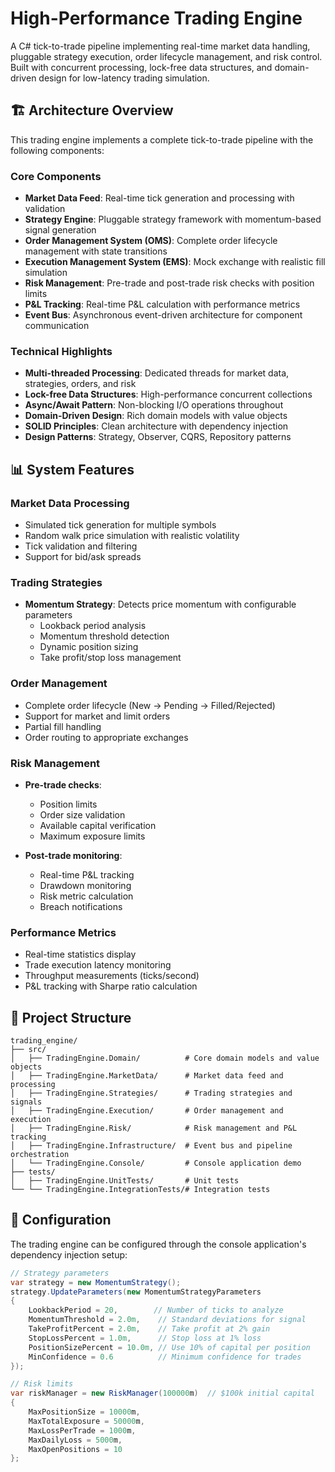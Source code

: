 # High-Performance Trading Engine

A C# tick-to-trade pipeline implementing real-time market data handling, pluggable strategy execution, order lifecycle management, and risk control. Built with concurrent processing, lock-free data structures, and domain-driven design for low-latency trading simulation.

## 🏗️ Architecture Overview

This trading engine implements a complete tick-to-trade pipeline with the following components:

### Core Components

- **Market Data Feed**: Real-time tick generation and processing with validation
- **Strategy Engine**: Pluggable strategy framework with momentum-based signal generation
- **Order Management System (OMS)**: Complete order lifecycle management with state transitions
- **Execution Management System (EMS)**: Mock exchange with realistic fill simulation
- **Risk Management**: Pre-trade and post-trade risk checks with position limits
- **P&L Tracking**: Real-time P&L calculation with performance metrics
- **Event Bus**: Asynchronous event-driven architecture for component communication

### Technical Highlights

- **Multi-threaded Processing**: Dedicated threads for market data, strategies, orders, and risk
- **Lock-free Data Structures**: High-performance concurrent collections
- **Async/Await Pattern**: Non-blocking I/O operations throughout
- **Domain-Driven Design**: Rich domain models with value objects
- **SOLID Principles**: Clean architecture with dependency injection
- **Design Patterns**: Strategy, Observer, CQRS, Repository patterns

## 📊 System Features

### Market Data Processing
- Simulated tick generation for multiple symbols
- Random walk price simulation with realistic volatility
- Tick validation and filtering
- Support for bid/ask spreads

### Trading Strategies
- **Momentum Strategy**: Detects price momentum with configurable parameters
  - Lookback period analysis
  - Momentum threshold detection
  - Dynamic position sizing
  - Take profit/stop loss management

### Order Management
- Complete order lifecycle (New → Pending → Filled/Rejected)
- Support for market and limit orders
- Partial fill handling
- Order routing to appropriate exchanges

### Risk Management
- **Pre-trade checks**:
  - Position limits
  - Order size validation
  - Available capital verification
  - Maximum exposure limits
  
- **Post-trade monitoring**:
  - Real-time P&L tracking
  - Drawdown monitoring
  - Risk metric calculation
  - Breach notifications

### Performance Metrics
- Real-time statistics display
- Trade execution latency monitoring
- Throughput measurements (ticks/second)
- P&L tracking with Sharpe ratio calculation

## 📁 Project Structure

```
trading_engine/
├── src/
│   ├── TradingEngine.Domain/          # Core domain models and value objects
│   ├── TradingEngine.MarketData/      # Market data feed and processing
│   ├── TradingEngine.Strategies/      # Trading strategies and signals
│   ├── TradingEngine.Execution/       # Order management and execution
│   ├── TradingEngine.Risk/            # Risk management and P&L tracking
│   ├── TradingEngine.Infrastructure/  # Event bus and pipeline orchestration
│   └── TradingEngine.Console/         # Console application demo
├── tests/
│   ├── TradingEngine.UnitTests/       # Unit tests
└── └── TradingEngine.IntegrationTests/# Integration tests
```

## 🔧 Configuration

The trading engine can be configured through the console application's dependency injection setup:

```csharp
// Strategy parameters
var strategy = new MomentumStrategy();
strategy.UpdateParameters(new MomentumStrategyParameters
{
    LookbackPeriod = 20,        // Number of ticks to analyze
    MomentumThreshold = 2.0m,    // Standard deviations for signal
    TakeProfitPercent = 2.0m,    // Take profit at 2% gain
    StopLossPercent = 1.0m,      // Stop loss at 1% loss
    PositionSizePercent = 10.0m, // Use 10% of capital per position
    MinConfidence = 0.6          // Minimum confidence for trades
});

// Risk limits
var riskManager = new RiskManager(100000m)  // $100k initial capital
{
    MaxPositionSize = 10000m,
    MaxTotalExposure = 50000m,
    MaxLossPerTrade = 1000m,
    MaxDailyLoss = 5000m,
    MaxOpenPositions = 10
};
```
